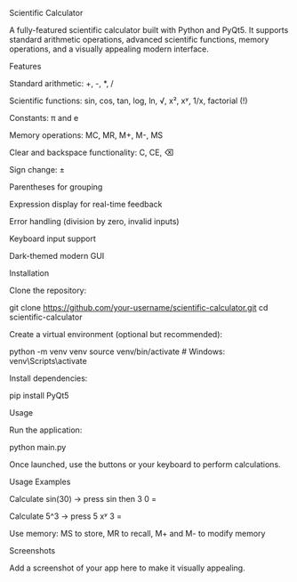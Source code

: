 Scientific Calculator

A fully-featured scientific calculator built with Python and PyQt5. It supports standard arithmetic operations, advanced scientific functions, memory operations, and a visually appealing modern interface.

Features

Standard arithmetic: +, -, *, /

Scientific functions: sin, cos, tan, log, ln, √, x², xʸ, 1/x, factorial (!)

Constants: π and e

Memory operations: MC, MR, M+, M-, MS

Clear and backspace functionality: C, CE, ⌫

Sign change: ±

Parentheses for grouping

Expression display for real-time feedback

Error handling (division by zero, invalid inputs)

Keyboard input support

Dark-themed modern GUI

Installation

Clone the repository:

git clone https://github.com/your-username/scientific-calculator.git
cd scientific-calculator


Create a virtual environment (optional but recommended):

python -m venv venv
source venv/bin/activate   # Windows: venv\Scripts\activate


Install dependencies:

pip install PyQt5

Usage

Run the application:

python main.py


Once launched, use the buttons or your keyboard to perform calculations.

Usage Examples

Calculate sin(30) → press sin then 3 0 =

Calculate 5^3 → press 5 xʸ 3 =

Use memory: MS to store, MR to recall, M+ and M- to modify memory

Screenshots


Add a screenshot of your app here to make it visually appealing.
